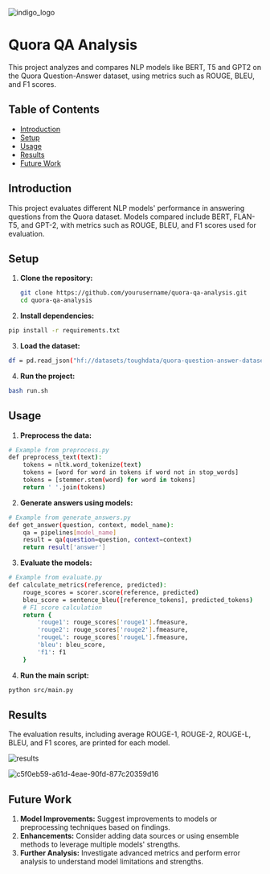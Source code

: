 ![indigo_logo](https://github.com/user-attachments/assets/e16bcaad-aa05-44ee-8596-c4951eeed4a0)

# Quora QA Analysis

This project analyzes and compares NLP models like BERT, T5 and GPT2 on the Quora Question-Answer dataset, using metrics such as ROUGE, BLEU, and F1 scores.

## Table of Contents

- [Introduction](#introduction)
- [Setup](#setup)
- [Usage](#usage)
- [Results](#results)
- [Future Work](#future-work)

## Introduction

This project evaluates different NLP models' performance in answering questions from the Quora dataset. Models compared include BERT, FLAN-T5, and GPT-2, with metrics such as ROUGE, BLEU, and F1 scores used for evaluation.

## Setup

1. **Clone the repository:**

   ```bash
   git clone https://github.com/yourusername/quora-qa-analysis.git
   cd quora-qa-analysis
   ```

2. **Install dependencies:**

  ```bash
  pip install -r requirements.txt
  ```

3. **Load the dataset:**
 
  ```bash
  df = pd.read_json("hf://datasets/toughdata/quora-question-answer-dataset/Quora-QuAD.jsonl")
  ```

4. **Run the project:**

  ```bash
  bash run.sh
  ```

## Usage

1. **Preprocess the data:**

```bash
# Example from preprocess.py
def preprocess_text(text):
    tokens = nltk.word_tokenize(text)
    tokens = [word for word in tokens if word not in stop_words]
    tokens = [stemmer.stem(word) for word in tokens]
    return ' '.join(tokens)

  ```

2. **Generate answers using models:**


```bash
# Example from generate_answers.py
def get_answer(question, context, model_name):
    qa = pipelines[model_name]
    result = qa(question=question, context=context)
    return result['answer']


  ```

3. **Evaluate the models:**


```bash
# Example from evaluate.py
def calculate_metrics(reference, predicted):
    rouge_scores = scorer.score(reference, predicted)
    bleu_score = sentence_bleu([reference_tokens], predicted_tokens)
    # F1 score calculation
    return {
        'rouge1': rouge_scores['rouge1'].fmeasure,
        'rouge2': rouge_scores['rouge2'].fmeasure,
        'rougeL': rouge_scores['rougeL'].fmeasure,
        'bleu': bleu_score,
        'f1': f1
    }

```

4. **Run the main script:**
```bash
python src/main.py

```

## Results
The evaluation results, including average ROUGE-1, ROUGE-2, ROUGE-L, BLEU, and F1 scores, are printed for each model.

![results](https://github.com/user-attachments/assets/7e200e4b-2d29-4727-9c78-d9459601aa6b)

![c5f0eb59-a61d-4eae-90fd-877c20359d16](https://github.com/user-attachments/assets/4c8063e6-30f2-479e-845b-a52357a6fba9)


## Future Work
1. **Model Improvements:** Suggest improvements to models or preprocessing techniques based on findings.
2. **Enhancements:** Consider adding data sources or using ensemble methods to leverage multiple models' strengths.
3. **Further Analysis:** Investigate advanced metrics and perform error analysis to understand model limitations and strengths.
